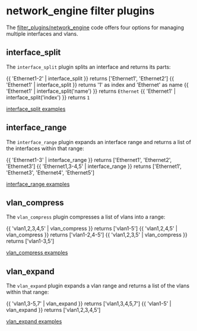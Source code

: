 # network_engine filter plugins

The [filter_plugins/network_engine](https://github.com/ansible-network/network-engine/blob/devel/library/filter_plugins/network_engine.py)
code offers four options for managing multiple interfaces and vlans.

## interface_split

The `interface_split` plugin splits an interface and returns its parts:

{{ 'Ethernet1-2' | interface_split }} returns ['Ethernet1', 'Ethernet2']
{{ 'Ethernet1' | interface_split }} returns '1' as index and 'Ethernet' as name
{{ 'Ethernet1' | interface_split('name') }} returns `Ethernet`
{{ 'Ethernet1' | interface_split('index') }} returns `1`

[interface_split examples](https://github.com/ansible-network/network-engine/blob/devel/tests/interface_split/interface_split/tasks/interface_split.yaml)

## interface_range

The `interface_range` plugin expands an interface range and returns a list of the interfaces within that range:

{{ 'Ethernet1-3' | interface_range }} returns ['Ethernet1', 'Ethernet2', 'Ethernet3']
{{ 'Ethernet1,3-4,5' | interface_range }} returns ['Ethernet1', 'Ethernet3', 'Ethernet4', 'Ethernet5']

[interface_range examples](https://github.com/ansible-network/network-engine/blob/devel/tests/interface_range/interface_range/tasks/interface_range.yaml)

## vlan_compress

The `vlan_compress` plugin compresses a list of vlans into a range: 

{{ 'vlan1,2,3,4,5' | vlan_compress }} returns ['vlan1-5']
{{ 'vlan1,2,4,5' | vlan_compress }} returns ['vlan1-2,4-5']
{{ 'vlan1,2,3,5' | vlan_compress }} returns ['vlan1-3,5']

[vlan_compress examples](https://github.com/ansible-network/network-engine/blob/devel/tests/vlan_compress/vlan_compress/tasks/vlan_compress.yaml)

## vlan_expand

The `vlan_expand` plugin expands a vlan range and returns a list of the vlans within that range:

{{ 'vlan1,3-5,7' | vlan_expand }} returns ['vlan1,3,4,5,7']
{{ 'vlan1-5' | vlan_expand }} returns ['vlan1,2,3,4,5']

[vlan_expand examples](https://github.com/ansible-network/network-engine/blob/devel/tests/vlan_expand/vlan_expand/tasks/vlan_expand.yaml)
